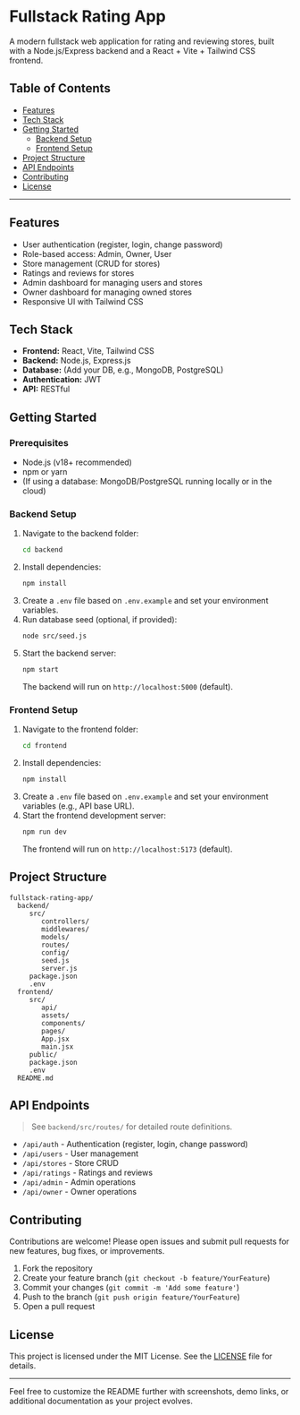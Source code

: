 # Fullstack Rating App

A modern fullstack web application for rating and reviewing stores, built with a Node.js/Express backend and a React + Vite + Tailwind CSS frontend.

## Table of Contents

- [Features](#features)
- [Tech Stack](#tech-stack)
- [Getting Started](#getting-started)
  - [Backend Setup](#backend-setup)
  - [Frontend Setup](#frontend-setup)
- [Project Structure](#project-structure)
- [API Endpoints](#api-endpoints)
- [Contributing](#contributing)
- [License](#license)

---

## Features

- User authentication (register, login, change password)
- Role-based access: Admin, Owner, User
- Store management (CRUD for stores)
- Ratings and reviews for stores
- Admin dashboard for managing users and stores
- Owner dashboard for managing owned stores
- Responsive UI with Tailwind CSS

## Tech Stack

- **Frontend:** React, Vite, Tailwind CSS
- **Backend:** Node.js, Express.js
- **Database:** (Add your DB, e.g., MongoDB, PostgreSQL)
- **Authentication:** JWT
- **API:** RESTful

## Getting Started

### Prerequisites

- Node.js (v18+ recommended)
- npm or yarn
- (If using a database: MongoDB/PostgreSQL running locally or in the cloud)

### Backend Setup

1. Navigate to the backend folder:
	```sh
	cd backend
	```
2. Install dependencies:
	```sh
	npm install
	```
3. Create a `.env` file based on `.env.example` and set your environment variables.
4. Run database seed (optional, if provided):
	```sh
	node src/seed.js
	```
5. Start the backend server:
	```sh
	npm start
	```
	The backend will run on `http://localhost:5000` (default).

### Frontend Setup

1. Navigate to the frontend folder:
	```sh
	cd frontend
	```
2. Install dependencies:
	```sh
	npm install
	```
3. Create a `.env` file based on `.env.example` and set your environment variables (e.g., API base URL).
4. Start the frontend development server:
	```sh
	npm run dev
	```
	The frontend will run on `http://localhost:5173` (default).

## Project Structure

```
fullstack-rating-app/
  backend/
	 src/
		controllers/
		middlewares/
		models/
		routes/
		config/
		seed.js
		server.js
	 package.json
	 .env
  frontend/
	 src/
		api/
		assets/
		components/
		pages/
		App.jsx
		main.jsx
	 public/
	 package.json
	 .env
  README.md
```

## API Endpoints

> See `backend/src/routes/` for detailed route definitions.

- `/api/auth` - Authentication (register, login, change password)
- `/api/users` - User management
- `/api/stores` - Store CRUD
- `/api/ratings` - Ratings and reviews
- `/api/admin` - Admin operations
- `/api/owner` - Owner operations

## Contributing

Contributions are welcome! Please open issues and submit pull requests for new features, bug fixes, or improvements.

1. Fork the repository
2. Create your feature branch (`git checkout -b feature/YourFeature`)
3. Commit your changes (`git commit -m 'Add some feature'`)
4. Push to the branch (`git push origin feature/YourFeature`)
5. Open a pull request

## License

This project is licensed under the MIT License. See the [LICENSE](LICENSE) file for details.

---

Feel free to customize the README further with screenshots, demo links, or additional documentation as your project evolves.